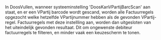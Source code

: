 In DoosVullen, wanneer systeeminstelling 'DoosKanVPartijBarcScan' aan staat, en er een VPartij barcode wordt gescand, worden alle Factuurregels opgezocht welke hetzelfde VPartijnummer hebben als de gevonden VPartij-regel.
Factuurregels met deze instellling aan, worden dan uitgesloten van het uiteindelijk gevonden resultaat. Dit om ongewenste debiteur factuurregels te filteren, en minder vaak een keuzescherm te tonen.

